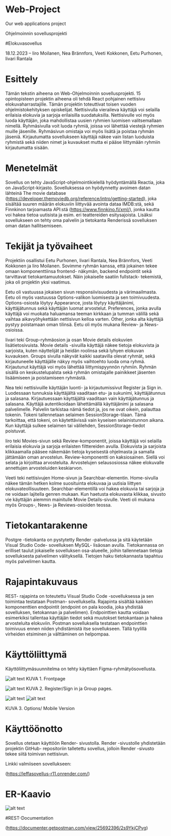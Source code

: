 # Web-Project
Our web applications project

Ohjelmoinnin sovellusprojekti 

#Elokuvasovellus 

 
18.12.2023 – Iiro Moilanen, Nea Brännfors, Veeti Kokkonen, Eetu Purhonen, Iivari Rantala 

 

# Esittely 

Tämän tekstin aiheena on Web-Ohjelmoinnin sovellusprojekti. 15 opintopisteen projektin aiheena oli tehdä React pohjainen nettisivu elokuvaharrastajille. Tämän projektin toteuttivat toisen vuoden ohjelmistokehityksen opiskelijat. Nettisivulla vieraileva käyttäjä voi selailla erilaisia elokuvia ja sarjoja erilaisilla suodatuksilla.  Nettisivulle voi myös luoda käyttäjän, joka mahdollistaa uusien ryhmien luomisen valitsemallaan nimellä. Ryhmäsivulla voit luoda ryhmiä, joissa voi lähettää viestejä ryhmien muille jäsenille. Ryhmäsivun omistaja voi myös lisätä ja poistaa ryhmän jäseniä. Kirjautumatta sovellukseen käyttäjä näkee vain listan luoduista ryhmistä sekä niiden nimet ja kuvaukset mutta ei pääse liittymään ryhmiin kirjautumatta sisään. 

 

# Menetelmät 

Sovellus on tehty JavaScript-ohjelmointikielellä hyödyntämällä Reactia, joka on JavaScript-kirjasto. Sovelluksessa on hyödynnetty avoimen datan lähteinä The movie database (https://developer.themoviedb.org/reference/intro/getting-started), joka sisältää suuren määrän elokuviin liittyvää avointa dataa IMDB:stä, sekä Finnkinon tarjoamasta API:stä (https://www.finnkino.fi/xml/), jonka kautta voi hakea tietoa uutisista ja esim. eri teattereiden esitysajoista. Lisäksi sovellukseen on tehty oma palvelin ja tietokanta Renderissä sovelluksen oman datan hallitsemiseen. 

 

# Tekijät ja työvaiheet 

Projektiin osallistui Eetu Purhonen, Iivari Rantala, Nea Brännfors, Veeti Kokkonen ja Iiro Moilanen. Sovimme ryhmän kanssa, että jokainen tekee omaan komponenttiinsa frontend- näkymän, backend endpointit sekä tarvittavat tietokantamuutokset. Näin jokaiselle saatiin fullstack- tekemistä, joka oli projektin yksi vaatimus.   

 

Eetu oli vastuussa jokaisen sivun responsiivisuudesta ja värimaailmasta. Eetu oli myös vastuussa Options-valikon luomisesta ja sen toimivuudesta. Options-osiosta löytyy Appearance, josta löytyy käyttäjänimi, käyttäjätunnus sekä käyttäjän luomat arvostelut. Preferences, jonka avulla käyttäjä voi muokata haluamansa teeman kirkkaan ja tumman välillä sekä vaihtaa aikavyöhykettään nettisivun kelloa varten. Other, jonka alta käyttäjä pystyy poistamaan oman tilinsä. Eetu oli myös mukana Review- ja News-osioissa. 

 

Iivari teki Group-ryhmäosion ja osan Movie details elokuvien lisätietosivuista. Movie details -sivuilla käyttäjä näkee tietoja elokuvista ja sarjoista, kuten näyttelijät ja heidän roolinsa sekä lyhyen elokuvan kuvauksen. Groups sivulla näkyvät kaikki saatavilla olevat ryhmät, sekä kirjautuneelle käyttäjälle näkyy myös vaihtoehto luoda oma ryhmä. Kirjautunut käyttäjä voi myös lähettää liittymispyynnön ryhmiin. Ryhmän sisällä on keskustelupalsta sekä ryhmän omistajalle painikkeet jäsenten lisäämiseen ja poistamiseen ryhmästä.  

 
Nea teki nettisivuille käyttäjän luonti- ja kirjautumissivut Register ja Sign in. Luodessaan tunnuksia käyttäjältä vaaditaan etu- ja sukunimi, käyttäjätunnus ja salasana. Kirjautuessaan käyttäjältä vaaditaan vain käyttäjätunnus ja salasana. Käyttäjä autentikoidaan lähettämällä käyttäjänimi ja salasana palvelimelle. Palvelin tarkistaa nämä tiedot ja, jos ne ovat oikein, palauttaa tokenin. Tokeni tallennetaan selaimen SessionStorage-tilaan. Tämä tarkoittaa, että tokeni, on käytettävissä vain kyseisen selainistunnon aikana. Kun käyttäjä sulkee selaimen tai välilehden, SessionStorage-tiedot poistuvat. 
 

Iiro teki Movies-sivun sekä Review-komponentit, joissa käyttäjä voi selailla erilaisia elokuvia ja sarjoja erilaisten filttereiden avulla. Elokuvista ja sarjoista klikkaamalla pääsee näkemään tietoja kyseisestä ohjelmasta ja samalla jättämään oman arvostelun. Review-komponentti on kaksiosainen. Siellä voi selata ja kirjoittaa arvosteluita. Arvostelujen selausosiossa näkee elokuvalle annettujen arvosteluiden keskiarvon. 
 

Veeti teki nettisivujen Home-sivun ja Searchbar-elementin. Home-sivulla näkee tämän hetken kolme suosituinta elokuvaa ja uutisia liittyen elokuvateollisuuteen. Searchbar-elementillä voi hakea elokuvia tai sarjoja ja ne voidaan lajitella genren mukaan. Kun haetusta elokuvasta klikkaa, sivusto vie käyttäjän aiemmin mainitulle Movie Details-sivulle. Veeti oli mukana myös Groups-, News- ja Reviews-osioiden teossa.  

 

 

# Tietokantarakenne 

Postgre -tietokanta on pystytetty Render -palvelussa ja sitä käytetään Visual Studio Code- sovelluksen MySQL- lisäosan avulla. Tietokannassa on erilliset taulut jokaiselle sovelluksen osa-alueelle, joihin tallennetaan tietoja sovelluksesta palvelimen välityksellä. Tietojen haku tietokannasta tapahtuu myös palvelimen kautta. 

 

 

# Rajapintakuvaus 

REST- rajapinta on toteutettu Visual Studio Code -sovelluksessa ja sen toimintaa testataan Postman- sovelluksella. Rajapinta sisältää kaikkien komponenttien endpointit (endpoint on pala koodia, joka yhdistää sovelluksen, tietokannan ja palvelimen). Endpointtien kautta voidaan esimerkiksi tallentaa käyttäjän tiedot sekä muutokset tietokantaan ja hakea arvosteluita elokuviin. Postman sovelluksella testataan endpointtien toimivuus ennen niiden yhdistämistä itse sovellukseen. Tällä tyylillä virheiden etsiminen ja välttäminen on helpompaa.  

 

# Käyttöliittymä 

 Käyttöliittymäsuunnitelma on tehty käyttäen Figma-ryhmätyösovellusta. 

![alt text](https://cdn.discordapp.com/attachments/1171772409540522045/1172153067051958302/image.png?ex=655f479c&is=654cd29c&hm=a6f771bec1af3611bdf4243c13bbf62dca28d28c9c439b0f61240a358d3a2c29&)
KUVA 1. Frontpage 

![alt text](https://cdn.discordapp.com/attachments/1171772409540522045/1172152928157564948/image.png?ex=655f477b&is=654cd27b&hm=378132982c3e88a8c7c647a7b3fe83b35a18b1e9b32d1c2ff52e49154d59320c&)
KUVA 2. Register/Sign in ja Group pages. 

![alt text](https://cdn.discordapp.com/attachments/1171772409540522045/1172153357469765712/image.png?ex=655f47e1&is=654cd2e1&hm=8e5edcb61ca0ebe032fa1a40ee497a0e73ae9da4f0b533dc07996a35d1f5d5f4&)
![alt text](https://cdn.discordapp.com/attachments/1171772409540522045/1172153172006027335/image.png?ex=655f47b5&is=654cd2b5&hm=27731c4d2201262cd68c22ae01351589b838f85ea8208bb577297ad2bb9a73b1&)

KUVA 3. Options/ Mobile Version 

# Käyttöönotto 

Sovellus otetaan käyttöön Render- sivustolla. Render -sivustolle yhdistetään projektin GitHub- repositoriin talletettu sovellus, jolloin Render -sivusto tekee siitä toimivan nettisivun.  

Linkki valmiiseen sovellukseen:  

(https://leffasovellus-r11.onrender.com/) 

 


# ER-Kaavio
![alt text](https://cdn.discordapp.com/attachments/1171772409540522045/1171782631294238720/image.png?ex=655dee9d&is=654b799d&hm=230785bd66b535bf17198f4a1ed7a1eec6088b9d6c21a4113a45ae7ff5cd17e7&)

#REST-Documentation

(https://documenter.getpostman.com/view/25692396/2s9YkjCPvg)
